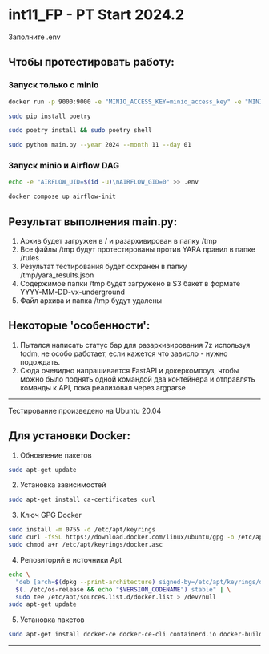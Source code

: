 # int11_FP - PT Start 2024.2

Заполните .env

## Чтобы протестировать работу:

### Запуск только с minio

```bash
docker run -p 9000:9000 -e "MINIO_ACCESS_KEY=minio_access_key" -e "MINIO_SECRET_KEY=minio_secret_key" minio/minio server /data
```

```bash
sudo pip install poetry
```

```bash
sudo poetry install && sudo poetry shell
```

```bash
sudo python main.py --year 2024 --month 11 --day 01
```

### Запуск minio и Airflow DAG

```bash
echo -e "AIRFLOW_UID=$(id -u)\nAIRFLOW_GID=0" >> .env
```

```bash
docker compose up airflow-init
```

## Результат выполнения main.py:

1. Архив будет загружен в / и разархивирован в папку /tmp
2. Все файлы /tmp будут протестированы против YARA правил в папке /rules
3. Результат тестирования будет сохранен в папку /tmp/yara_results.json
4. Содержимое папки /tmp будет загружено в S3 бакет в формате YYYY-MM-DD-vx-underground
5. Файл архива и папка /tmp будут удалены

## Некоторые 'особенности':

1. Пытался написать статус бар для разархивирования 7z используя tqdm, не особо работает, если кажется что зависло - нужно подождать.
2. Сюда очевидно напрашивается FastAPI и докеркомпоуз, чтобы можно было поднять одной командой два контейнера и отправлять команды к API, пока реализовал через argparse

---

Тестирование произведено на Ubuntu 20.04

## Для установки Docker:

1. Обновление пакетов

```bash
sudo apt-get update
```

2. Установка зависимостей

```bash
sudo apt-get install ca-certificates curl
```

3. Ключ GPG Docker

```bash
sudo install -m 0755 -d /etc/apt/keyrings
sudo curl -fsSL https://download.docker.com/linux/ubuntu/gpg -o /etc/apt/keyrings/docker.asc
sudo chmod a+r /etc/apt/keyrings/docker.asc
```

4. Репозиторий в источники Apt

```bash
echo \
  "deb [arch=$(dpkg --print-architecture) signed-by=/etc/apt/keyrings/docker.asc] https://download.docker.com/linux/ubuntu \
  $(. /etc/os-release && echo "$VERSION_CODENAME") stable" | \
  sudo tee /etc/apt/sources.list.d/docker.list > /dev/null
sudo apt-get update
```

5. Установка пакетов

```bash
sudo apt-get install docker-ce docker-ce-cli containerd.io docker-buildx-plugin docker-compose-plugin
```

---
